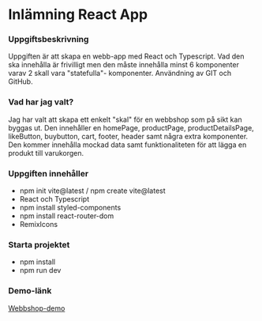 # Inlämning React App

### Uppgiftsbeskrivning

Uppgiften är att skapa en webb-app med React och Typescript. Vad den ska innehålla är frivilligt men den måste innehålla minst 6 komponenter varav 2 skall vara "statefulla"- komponenter. Användning av GIT och GitHub.

### Vad har jag valt?

Jag har valt att skapa ett enkelt "skal" för en webbshop som på sikt kan byggas ut. Den innehåller en homePage, productPage, productDetailsPage, likeButton, buybutton, cart, footer, header samt några extra komponenter. Den kommer innehålla mockad data samt funktionaliteten för att lägga en produkt till varukorgen.

### Uppgiften innehåller

- npm init vite@latest / npm create vite@latest
- React och Typescript
- npm install styled-components
- npm install react-router-dom
- RemixIcons

### Starta projektet

- npm install
- npm run dev

### Demo-länk

[Webbshop-demo](https://webbshop-demo.netlify.app/)
